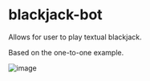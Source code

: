 # blackjack-bot
Allows for user to play textual blackjack. 

Based on the one-to-one example.


![image](https://github.com/user-attachments/assets/51e2bed5-a901-4687-9bf0-da1eb668a6d5)
